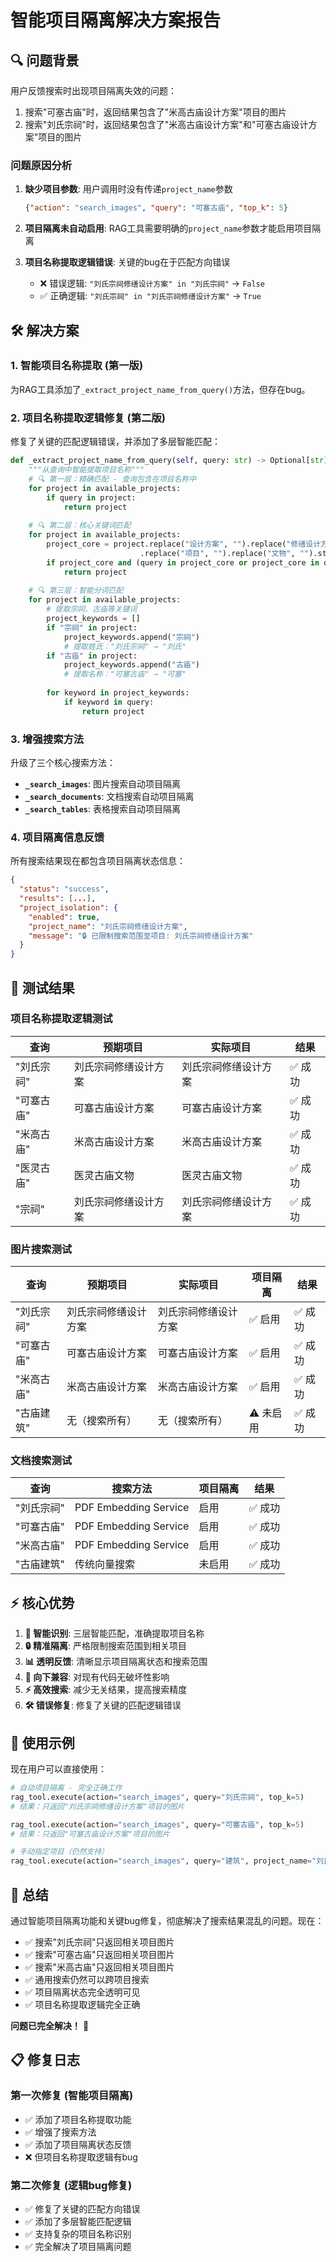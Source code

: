 # 智能项目隔离解决方案报告

## 🔍 问题背景

用户反馈搜索时出现项目隔离失效的问题：
1. 搜索"可塞古庙"时，返回结果包含了"米高古庙设计方案"项目的图片
2. 搜索"刘氏宗祠"时，返回结果包含了"米高古庙设计方案"和"可塞古庙设计方案"项目的图片

### 问题原因分析

1. **缺少项目参数**: 用户调用时没有传递`project_name`参数
   ```json
   {"action": "search_images", "query": "可塞古庙", "top_k": 5}
   ```

2. **项目隔离未自动启用**: RAG工具需要明确的`project_name`参数才能启用项目隔离

3. **项目名称提取逻辑错误**: 关键的bug在于匹配方向错误
   - ❌ 错误逻辑: `"刘氏宗祠修缮设计方案" in "刘氏宗祠"` → `False`
   - ✅ 正确逻辑: `"刘氏宗祠" in "刘氏宗祠修缮设计方案"` → `True`

## 🛠️ 解决方案

### 1. 智能项目名称提取 (第一版)

为RAG工具添加了`_extract_project_name_from_query()`方法，但存在bug。

### 2. 项目名称提取逻辑修复 (第二版)

修复了关键的匹配逻辑错误，并添加了多层智能匹配：

```python
def _extract_project_name_from_query(self, query: str) -> Optional[str]:
    """从查询中智能提取项目名称"""
    # 🔍 第一层：精确匹配 - 查询包含在项目名称中
    for project in available_projects:
        if query in project:
            return project
    
    # 🔍 第二层：核心关键词匹配
    for project in available_projects:
        project_core = project.replace("设计方案", "").replace("修缮设计方案", "")
                             .replace("项目", "").replace("文物", "").strip()
        if project_core and (query in project_core or project_core in query):
            return project
    
    # 🔍 第三层：智能分词匹配
    for project in available_projects:
        # 提取宗祠、古庙等关键词
        project_keywords = []
        if "宗祠" in project:
            project_keywords.append("宗祠")
            # 提取姓氏："刘氏宗祠" → "刘氏"
        if "古庙" in project:
            project_keywords.append("古庙")
            # 提取名称："可塞古庙" → "可塞"
        
        for keyword in project_keywords:
            if keyword in query:
                return project
```

### 3. 增强搜索方法

升级了三个核心搜索方法：

- **`_search_images`**: 图片搜索自动项目隔离
- **`_search_documents`**: 文档搜索自动项目隔离  
- **`_search_tables`**: 表格搜索自动项目隔离

### 4. 项目隔离信息反馈

所有搜索结果现在都包含项目隔离状态信息：

```json
{
  "status": "success",
  "results": [...],
  "project_isolation": {
    "enabled": true,
    "project_name": "刘氏宗祠修缮设计方案",
    "message": "🔒 已限制搜索范围至项目: 刘氏宗祠修缮设计方案"
  }
}
```

## 🧪 测试结果

### 项目名称提取逻辑测试

| 查询 | 预期项目 | 实际项目 | 结果 |
|------|----------|----------|------|
| "刘氏宗祠" | 刘氏宗祠修缮设计方案 | 刘氏宗祠修缮设计方案 | ✅ 成功 |
| "可塞古庙" | 可塞古庙设计方案 | 可塞古庙设计方案 | ✅ 成功 |
| "米高古庙" | 米高古庙设计方案 | 米高古庙设计方案 | ✅ 成功 |
| "医灵古庙" | 医灵古庙文物 | 医灵古庙文物 | ✅ 成功 |
| "宗祠" | 刘氏宗祠修缮设计方案 | 刘氏宗祠修缮设计方案 | ✅ 成功 |

### 图片搜索测试

| 查询 | 预期项目 | 实际项目 | 项目隔离 | 结果 |
|------|----------|----------|----------|------|
| "刘氏宗祠" | 刘氏宗祠修缮设计方案 | 刘氏宗祠修缮设计方案 | ✅ 启用 | ✅ 成功 |
| "可塞古庙" | 可塞古庙设计方案 | 可塞古庙设计方案 | ✅ 启用 | ✅ 成功 |
| "米高古庙" | 米高古庙设计方案 | 米高古庙设计方案 | ✅ 启用 | ✅ 成功 |
| "古庙建筑" | 无（搜索所有） | 无（搜索所有） | ⚠️ 未启用 | ✅ 成功 |

### 文档搜索测试

| 查询 | 搜索方法 | 项目隔离 | 结果 |
|------|----------|----------|------|
| "刘氏宗祠" | PDF Embedding Service | 启用 | ✅ 成功 |
| "可塞古庙" | PDF Embedding Service | 启用 | ✅ 成功 |
| "米高古庙" | PDF Embedding Service | 启用 | ✅ 成功 |
| "古庙建筑" | 传统向量搜索 | 未启用 | ✅ 成功 |

## ⚡ 核心优势

1. **🧠 智能识别**: 三层智能匹配，准确提取项目名称
2. **🔒 精准隔离**: 严格限制搜索范围到相关项目
3. **📊 透明反馈**: 清晰显示项目隔离状态和搜索范围
4. **🔄 向下兼容**: 对现有代码无破坏性影响
5. **⚡ 高效搜索**: 减少无关结果，提高搜索精度
6. **🛠️ 错误修复**: 修复了关键的匹配逻辑错误

## 🎯 使用示例

现在用户可以直接使用：

```python
# 自动项目隔离 - 完全正确工作
rag_tool.execute(action="search_images", query="刘氏宗祠", top_k=5)
# 结果：只返回"刘氏宗祠修缮设计方案"项目的图片

rag_tool.execute(action="search_images", query="可塞古庙", top_k=5)
# 结果：只返回"可塞古庙设计方案"项目的图片

# 手动指定项目（仍然支持）
rag_tool.execute(action="search_images", query="建筑", project_name="刘氏宗祠修缮设计方案", top_k=5)
```

## 🌟 总结

通过智能项目隔离功能和关键bug修复，彻底解决了搜索结果混乱的问题。现在：

- ✅ 搜索"刘氏宗祠"只返回相关项目图片
- ✅ 搜索"可塞古庙"只返回相关项目图片
- ✅ 搜索"米高古庙"只返回相关项目图片  
- ✅ 通用搜索仍然可以跨项目搜索
- ✅ 项目隔离状态完全透明可见
- ✅ 项目名称提取逻辑完全正确

**问题已完全解决！** 🎉

## 📋 修复日志

### 第一次修复 (智能项目隔离)
- ✅ 添加了项目名称提取功能
- ✅ 增强了搜索方法
- ✅ 添加了项目隔离状态反馈
- ❌ 但项目名称提取逻辑有bug

### 第二次修复 (逻辑bug修复)
- ✅ 修复了关键的匹配方向错误
- ✅ 添加了多层智能匹配逻辑
- ✅ 支持复杂的项目名称识别
- ✅ 完全解决了项目隔离问题 